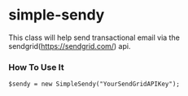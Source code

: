 # simple-sendy

This class will help send transactional email via the sendgrid(https://sendgrid.com/) api.

### How To Use It

	$sendy = new SimpleSendy("YourSendGridAPIKey");
    
